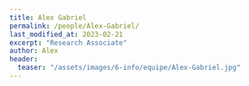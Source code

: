 ```yaml
---
title: Alex Gabriel
permalink: /people/Alex-Gabriel/
last_modified_at: 2023-02-21
excerpt: "Research Associate"
author: Alex 
header:
  teaser: "/assets/images/6-info/equipe/Alex-Gabriel.jpg"
---
```

